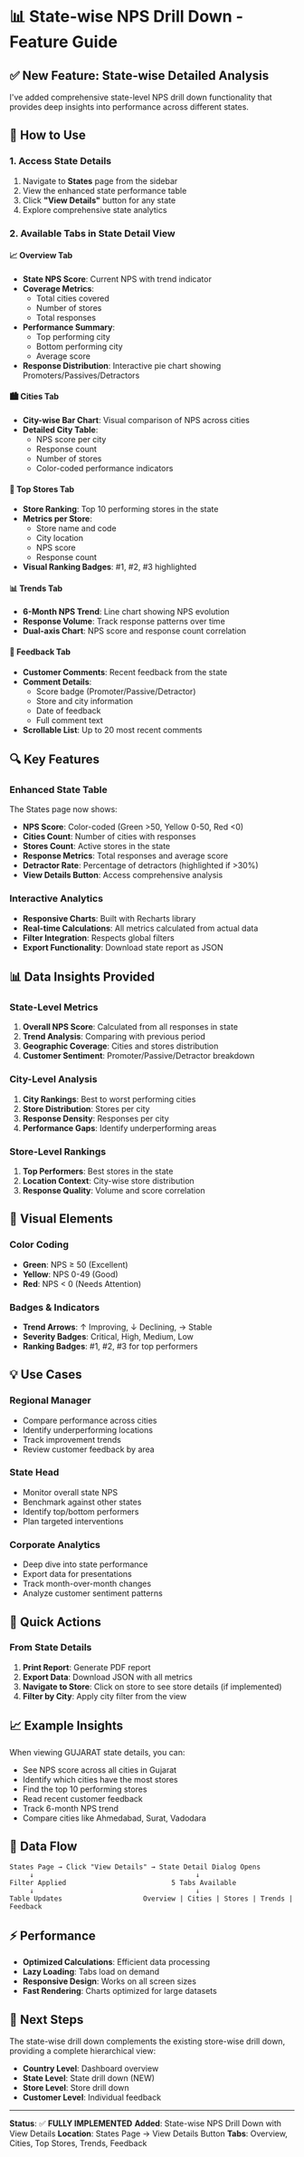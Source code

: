 # 📊 State-wise NPS Drill Down - Feature Guide

## ✅ New Feature: State-wise Detailed Analysis

I've added comprehensive state-level NPS drill down functionality that provides deep insights into performance across different states.

## 🎯 How to Use

### 1. Access State Details
1. Navigate to **States** page from the sidebar
2. View the enhanced state performance table
3. Click **"View Details"** button for any state
4. Explore comprehensive state analytics

### 2. Available Tabs in State Detail View

#### 📈 **Overview Tab**
- **State NPS Score**: Current NPS with trend indicator
- **Coverage Metrics**: 
  - Total cities covered
  - Number of stores
  - Total responses
- **Performance Summary**:
  - Top performing city
  - Bottom performing city
  - Average score
- **Response Distribution**: Interactive pie chart showing Promoters/Passives/Detractors

#### 🏙️ **Cities Tab**
- **City-wise Bar Chart**: Visual comparison of NPS across cities
- **Detailed City Table**:
  - NPS score per city
  - Response count
  - Number of stores
  - Color-coded performance indicators

#### 🏪 **Top Stores Tab**
- **Store Ranking**: Top 10 performing stores in the state
- **Metrics per Store**:
  - Store name and code
  - City location
  - NPS score
  - Response count
- **Visual Ranking Badges**: #1, #2, #3 highlighted

#### 📊 **Trends Tab**
- **6-Month NPS Trend**: Line chart showing NPS evolution
- **Response Volume**: Track response patterns over time
- **Dual-axis Chart**: NPS score and response count correlation

#### 💬 **Feedback Tab**
- **Customer Comments**: Recent feedback from the state
- **Comment Details**:
  - Score badge (Promoter/Passive/Detractor)
  - Store and city information
  - Date of feedback
  - Full comment text
- **Scrollable List**: Up to 20 most recent comments

## 🔍 Key Features

### Enhanced State Table
The States page now shows:
- **NPS Score**: Color-coded (Green >50, Yellow 0-50, Red <0)
- **Cities Count**: Number of cities with responses
- **Stores Count**: Active stores in the state
- **Response Metrics**: Total responses and average score
- **Detractor Rate**: Percentage of detractors (highlighted if >30%)
- **View Details Button**: Access comprehensive analysis

### Interactive Analytics
- **Responsive Charts**: Built with Recharts library
- **Real-time Calculations**: All metrics calculated from actual data
- **Filter Integration**: Respects global filters
- **Export Functionality**: Download state report as JSON

## 📊 Data Insights Provided

### State-Level Metrics
1. **Overall NPS Score**: Calculated from all responses in state
2. **Trend Analysis**: Comparing with previous period
3. **Geographic Coverage**: Cities and stores distribution
4. **Customer Sentiment**: Promoter/Passive/Detractor breakdown

### City-Level Analysis
1. **City Rankings**: Best to worst performing cities
2. **Store Distribution**: Stores per city
3. **Response Density**: Responses per city
4. **Performance Gaps**: Identify underperforming areas

### Store-Level Rankings
1. **Top Performers**: Best stores in the state
2. **Location Context**: City-wise store distribution
3. **Response Quality**: Volume and score correlation

## 🎨 Visual Elements

### Color Coding
- **Green**: NPS ≥ 50 (Excellent)
- **Yellow**: NPS 0-49 (Good)
- **Red**: NPS < 0 (Needs Attention)

### Badges & Indicators
- **Trend Arrows**: ↑ Improving, ↓ Declining, → Stable
- **Severity Badges**: Critical, High, Medium, Low
- **Ranking Badges**: #1, #2, #3 for top performers

## 💡 Use Cases

### Regional Manager
- Compare performance across cities
- Identify underperforming locations
- Track improvement trends
- Review customer feedback by area

### State Head
- Monitor overall state NPS
- Benchmark against other states
- Identify top/bottom performers
- Plan targeted interventions

### Corporate Analytics
- Deep dive into state performance
- Export data for presentations
- Track month-over-month changes
- Analyze customer sentiment patterns

## 🚀 Quick Actions

### From State Details
1. **Print Report**: Generate PDF report
2. **Export Data**: Download JSON with all metrics
3. **Navigate to Store**: Click on store to see store details (if implemented)
4. **Filter by City**: Apply city filter from the view

## 📈 Example Insights

When viewing GUJARAT state details, you can:
- See NPS score across all cities in Gujarat
- Identify which cities have the most stores
- Find the top 10 performing stores
- Read recent customer feedback
- Track 6-month NPS trend
- Compare cities like Ahmedabad, Surat, Vadodara

## 🔄 Data Flow

```
States Page → Click "View Details" → State Detail Dialog Opens
     ↓                                        ↓
Filter Applied                          5 Tabs Available
     ↓                                        ↓
Table Updates                    Overview | Cities | Stores | Trends | Feedback
```

## ⚡ Performance

- **Optimized Calculations**: Efficient data processing
- **Lazy Loading**: Tabs load on demand
- **Responsive Design**: Works on all screen sizes
- **Fast Rendering**: Charts optimized for large datasets

## 🎯 Next Steps

The state-wise drill down complements the existing store-wise drill down, providing a complete hierarchical view:
- **Country Level**: Dashboard overview
- **State Level**: State drill down (NEW)
- **Store Level**: Store drill down
- **Customer Level**: Individual feedback

---

**Status**: ✅ **FULLY IMPLEMENTED**
**Added**: State-wise NPS Drill Down with View Details
**Location**: States Page → View Details Button
**Tabs**: Overview, Cities, Top Stores, Trends, Feedback 
